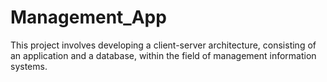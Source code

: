 # Management_App
 This project involves developing a client-server architecture, consisting of an application and a database, within the field of management information systems.
